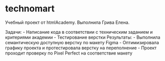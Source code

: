 # technomart

Учебный проект от htmlAcademy.
Выполнила Грива Елена.

Задачи:
      -	Написание кода в соответствии с техническим заданием и критериями академии
      -	Тестирование верстки
Результаты:
     -	Выполнила семантическую доступную верстку по макету Figma
     -	Оптимизировала графику проекта и протестировала верстку на переполнение
     -	Проект проходит проверку по Pixel Perfect на соответствие макету
